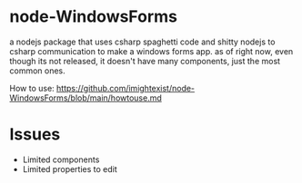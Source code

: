 # node-WindowsForms
a nodejs package that uses csharp spaghetti code and shitty nodejs to csharp communication to make a windows forms app. as of right now, even though its not released, it doesn't have many components, just the most common ones.

How to use: https://github.com/imightexist/node-WindowsForms/blob/main/howtouse.md
# Issues
- Limited components
- Limited properties to edit
